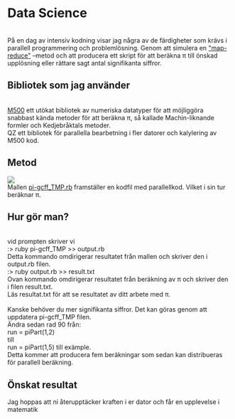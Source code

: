 <h1>Data Science</h1><br>
På en dag av intensiv kodning visar jag några av de färdigheter som krävs i parallell programmering och problemlösning. Genom att simulera en <a href="https://sv.wikipedia.org/wiki/Big_data">"map-reduce"</a> –metod och att producera ett skript för att beräkna π till önskad upplösning eller rättare sagt antal signifikanta siffror.<br>
<h2>Bibliotek som jag använder</h2><br>
<a href="https://rubygems.org/gems/M500">M500</a> ett utökat bibliotek av numeriska datatyper för att möjliggöra snabbast kända metoder för att beräkna π, så kallade Machin-liknande formler och Kedjebråktals metoder.<br>
QZ ett bibliotek för parallella bearbetning i fler datorer och kalylering av M500 kod.<br>
<h2>Metod</h2>
<img src="https://cloud.githubusercontent.com/assets/1481275/11183599/fdb3b184-8c72-11e5-890a-065ebc5496d9.png "><br>
Mallen <a href="https://github.com/maingra/PI---a-generalised-continued-fraction-factory">pi-gcff_TMP.rb</a> framställer en kodfil med parallellkod. Vilket i sin tur beräknar π.<br>
<h2>Hur gör man?</h2><br>
vid prompten skriver vi<br>
:> ruby pi-gcff_TMP >> output.rb<br>
Detta kommando omdirigerar resultatet från mallen och skriver den i output.rb filen.<br>
:> ruby output.rb >> result.txt<br>
Ovan kommando omdirigerar resultatet från beräkning av π och skriver den i filen result.txt.<br>
Läs resultat.txt för att se resultatet av ditt arbete med π.<br><br>
Kanske behöver du mer signifikanta siffror. Det kan göras genom att uppdatera pi-gcff_TMP filen.<br>
Ändra sedan rad 90 från: <br>
run = piPart(1,2)<br>
till<br>
run = piPart(1,5) till exämple.<br>
Detta kommer att producera fem beräkningar som sedan kan distribueras för parallell beräkning.<br>
<h2>Önskat resultat</h1><b2>
Jag hoppas att ni återupptäcker kraften i er dator och får en upplevelse i matematik<br>




